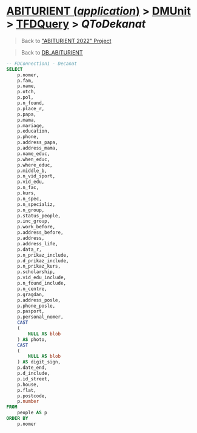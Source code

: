 # [ABITURIENT (*application*)](../../app_abiturient_2022.md) > [DMUnit](../DMUnit.md) > [TFDQuery](TDFQuery.md) > *QToDekanat*

> Back to ["ABITURIENT 2022" Project](/README.md)

> Back to [DB_ABITURIENT](../../../db/db_abiturient_2022.md)

```sql
-- FDConnection1 - Decanat
SELECT
    p.nomer,
    p.fam,
    p.name,
    p.otch,
    p.pol,
    p.n_found,
    p.place_r,
    p.papa,
    p.mama,
    p.mariage,
    p.education,
    p.phone,
    p.address_papa,
    p.address_mama,
    p.name_educ,
    p.when_educ,
    p.where_educ,
    p.middle_b,
    p.n_vid_sport,
    p.vid_edu,
    p.n_fac,
    p.kurs,
    p.n_spec,
    p.n_specializ,
    p.n_group,
    p.status_people,
    p.inc_group,
    p.work_before,
    p.address_before,
    p.address,
    p.address_life,
    p.data_r,
    p.n_prikaz_include,
    p.d_prikaz_include,
    p.n_prikaz_kurs,
    p.scholarship,
    p.vid_edu_include,
    p.n_found_include,
    p.n_centre,
    p.gragdan,
    p.address_posle,
    p.phone_posle,
    p.pasport,
    p.personal_nomer,
    CAST
    (
        NULL AS blob
    ) AS photo,
    CAST
    (
        NULL AS blob
    ) AS digit_sign,
    p.date_end,
    p.d_include,
    p.id_street,
    p.house,
    p.flat,
    p.postcode,
    p.number
FROM
    people AS p
ORDER BY
    p.nomer
```